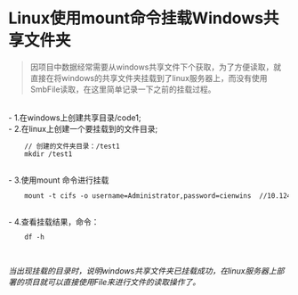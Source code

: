 # Linux使用mount命令挂载Windows共享文件夹
> 因项目中数据经常需要从windows共享文件下个获取，为了方便读取，就直接在将windows的共享文件夹挂载到了linux服务器上，而没有使用SmbFile读取，在这里简单记录一下之前的挂载过程。
<br/>
- 1.在windows上创建共享目录/code1;
<br/>
- 2.在linux上创建一个要挂载到的文件目录;
<code><pre>
    // 创建的文件夹目录：/test1
    mkdir /test1
</pre></code>
<br/>
- 3.使用mount 命令进行挂载
<code><pre>
    mount -t cifs -o username=Administrator,password=cienwins  //10.124.120.60/code1 /test1
</pre></code>
<br/>
- 4.查看挂载结果，命令：
<code><pre>
    df -h
</pre></code>
<br/>

*当出现挂载的目录时，说明windows共享文件夹已挂载成功，在linux服务器上部署的项目就可以直接使用File来进行文件的读取操作了。*
